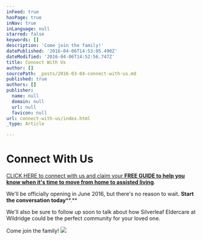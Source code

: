 ```yaml
---
inFeed: true
hasPage: true
inNav: true
inLanguage: null
starred: false
keywords: []
description: 'Come join the family!'
datePublished: '2016-04-06T14:53:05.490Z'
dateModified: '2016-04-06T14:52:56.747Z'
title: Connect With Us
author: []
sourcePath: _posts/2016-03-04-connect-with-us.md
published: true
authors: []
publisher:
  name: null
  domain: null
  url: null
  favicon: null
url: connect-with-us/index.html
_type: Article

---
```

# Connect With Us

[CLICK HERE to connect with us and claim your **FREE GUIDE to help you know when it's time to move from home to assisted living**][0]. 

We'll be officially opening in June 2016, but there's no reason to wait. **Start the conversation today****.**

We'll also be sure to follow up soon to talk about how Silverleaf Eldercare at Wildridge could be the perfect community for your loved one. 

Come join the family!
![](https://the-grid-user-content.s3-us-west-2.amazonaws.com/258cf3ca-60fb-430e-9e4c-08ae54e89f15.jpg)

[0]: https://digital-tales.leadpages.co/silverleaf-eldercare-topsigns-oi/